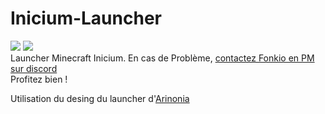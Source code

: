 # Inicium-Launcher
<img src="https://img.shields.io/github/v/release/Fonkio/Inicium-launcher"/> <img src="https://img.shields.io/badge/Status-Fonctionnel-GREEN"/> <br>
Launcher Minecraft Inicium. En cas de Problème, [contactez Fonkio en PM sur discord](https://discordapp.com/users/287268866147483649)<br>
Profitez bien !

Utilisation du desing du launcher d'<a href="https://github.com/Arinonia">Arinonia</a>
